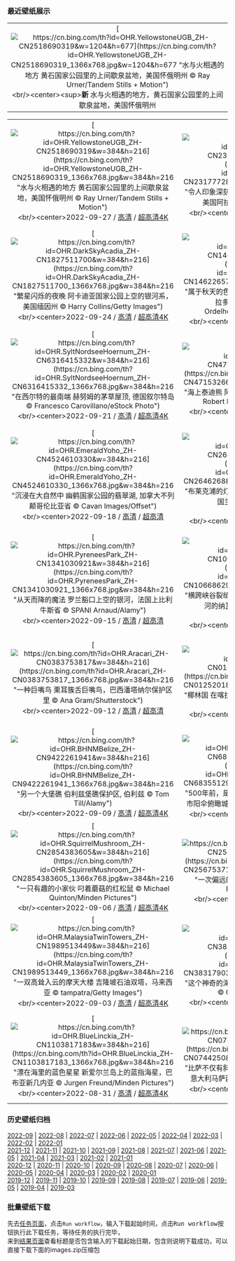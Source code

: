 ### 最近壁纸展示
||
|:---:|
|[![https://cn.bing.com/th?id=OHR.YellowstoneUGB_ZH-CN2518690319&w=1204&h=677](https://cn.bing.com/th?id=OHR.YellowstoneUGB_ZH-CN2518690319_1366x768.jpg&w=1204&h=677 "水与火相遇的地方&#10;黄石国家公园里的上间歇泉盆地，美国怀俄明州&#10;© Ray Urner/Tandem Stills + Motion")](https://cn.bing.com/search?q=%e4%b8%8a%e9%97%b4%e6%ad%87%e6%b3%89%e7%9b%86%e5%9c%b0&form=hpcapt&mkt=zh-cn&filters=HpDate:"20220926_1600")<br/><center><sup>**新**</sup>&nbsp;水与火相遇的地方，黄石国家公园里的上间歇泉盆地，美国怀俄明州<center/>|

||||
|:---:|:---:|:---:|
|[![https://cn.bing.com/th?id=OHR.YellowstoneUGB_ZH-CN2518690319&w=384&h=216](https://cn.bing.com/th?id=OHR.YellowstoneUGB_ZH-CN2518690319_1366x768.jpg&w=384&h=216 "水与火相遇的地方&#10;黄石国家公园里的上间歇泉盆地，美国怀俄明州&#10;© Ray Urner/Tandem Stills + Motion")](https://cn.bing.com/search?q=%e4%b8%8a%e9%97%b4%e6%ad%87%e6%b3%89%e7%9b%86%e5%9c%b0&form=hpcapt&mkt=zh-cn&filters=HpDate:"20220926_1600")<br/><center>2022-09-27 / [高清](https://cn.bing.com/th?id=OHR.YellowstoneUGB_ZH-CN2518690319_1920x1200.jpg&w=1920&h=1200) / [超高清4K](https://cn.bing.com/th?id=OHR.YellowstoneUGB_ZH-CN2518690319_UHD.jpg&w=3840&h=2160)<center/>|[![https://cn.bing.com/th?id=OHR.SusitnaRiver_ZH-CN2317772890&w=384&h=216](https://cn.bing.com/th?id=OHR.SusitnaRiver_ZH-CN2317772890_1366x768.jpg&w=384&h=216 "令人印象深刻的时刻&#10;两头穿越苏西特纳河的驯鹿，美国阿拉斯加&#10;© Tim Plowden/Alamy")](https://cn.bing.com/search?q=%e9%a9%af%e9%b9%bf&form=hpcapt&mkt=zh-cn&filters=HpDate:"20220925_1600")<br/><center>2022-09-26 / [高清](https://cn.bing.com/th?id=OHR.SusitnaRiver_ZH-CN2317772890_1920x1200.jpg&w=1920&h=1200) / [超高清4K](https://cn.bing.com/th?id=OHR.SusitnaRiver_ZH-CN2317772890_UHD.jpg&w=3840&h=2160)<center/>|[![https://cn.bing.com/th?id=OHR.AmazonMangroves_ZH-CN2154443859&w=384&h=216](https://cn.bing.com/th?id=OHR.AmazonMangroves_ZH-CN2154443859_1366x768.jpg&w=384&h=216 "匆匆而逝的河流&#10;亚马逊河鸟瞰图，巴西&#10;© Curioso.Photography/Shutterstock")](https://cn.bing.com/search?q=%e4%ba%9a%e9%a9%ac%e9%80%8a%e6%b2%b3&form=hpcapt&mkt=zh-cn&filters=HpDate:"20220924_1600")<br/><center>2022-09-25 / [高清](https://cn.bing.com/th?id=OHR.AmazonMangroves_ZH-CN2154443859_1920x1200.jpg&w=1920&h=1200) / [超高清4K](https://cn.bing.com/th?id=OHR.AmazonMangroves_ZH-CN2154443859_UHD.jpg&w=3840&h=2160)<center/>|
|[![https://cn.bing.com/th?id=OHR.DarkSkyAcadia_ZH-CN1827511700&w=384&h=216](https://cn.bing.com/th?id=OHR.DarkSkyAcadia_ZH-CN1827511700_1366x768.jpg&w=384&h=216 "繁星闪烁的夜晚&#10;阿卡迪亚国家公园上空的银河系，美国缅因州&#10;© Harry Collins/Getty Images")](https://cn.bing.com/search?q=%e9%98%bf%e5%8d%a1%e8%bf%aa%e4%ba%9a%e5%9b%bd%e5%ae%b6%e5%85%ac%e5%9b%ad&form=hpcapt&mkt=zh-cn&filters=HpDate:"20220923_1600")<br/><center>2022-09-24 / [高清](https://cn.bing.com/th?id=OHR.DarkSkyAcadia_ZH-CN1827511700_1920x1200.jpg&w=1920&h=1200) / [超高清4K](https://cn.bing.com/th?id=OHR.DarkSkyAcadia_ZH-CN1827511700_UHD.jpg&w=3840&h=2160)<center/>|[![https://cn.bing.com/th?id=OHR.LastDollarRoad_ZH-CN1462265798&w=384&h=216](https://cn.bing.com/th?id=OHR.LastDollarRoad_ZH-CN1462265798_1366x768.jpg&w=384&h=216 "属于秋天的色彩&#10;最后一美元公路旁的白杨树，科罗拉多州特鲁莱德市附近&#10;© Grant Ordelheide/Tandem Stills + Motion")](https://cn.bing.com/search?q=%e7%a7%8b%e5%88%86&form=hpcapt&mkt=zh-cn&filters=HpDate:"20220922_1600")<br/><center>2022-09-23 / [高清](https://cn.bing.com/th?id=OHR.LastDollarRoad_ZH-CN1462265798_1920x1200.jpg&w=1920&h=1200) / [超高清4K](https://cn.bing.com/th?id=OHR.LastDollarRoad_ZH-CN1462265798_UHD.jpg&w=3840&h=2160)<center/>|[![https://cn.bing.com/th?id=OHR.SpringPoint_ZH-CN6445792697&w=384&h=216](https://cn.bing.com/th?id=OHR.SpringPoint_ZH-CN6445792697_1366x768.jpg&w=384&h=216 "一个小而强大的守护者&#10;春角礁灯塔，缅因州南波特兰&#10;© Haizhan Zheng/Getty Images")](https://cn.bing.com/search?q=%e7%bc%85%e5%9b%a0%e5%b7%9e%e7%81%af%e5%a1%94&form=hpcapt&mkt=zh-cn&filters=HpDate:"20220921_1600")<br/><center>2022-09-22 / [高清](https://cn.bing.com/th?id=OHR.SpringPoint_ZH-CN6445792697_1920x1200.jpg&w=1920&h=1200) / [超高清4K](https://cn.bing.com/th?id=OHR.SpringPoint_ZH-CN6445792697_UHD.jpg&w=3840&h=2160)<center/>|
|[![https://cn.bing.com/th?id=OHR.SyltNordseeHoernum_ZH-CN6316415332&w=384&h=216](https://cn.bing.com/th?id=OHR.SyltNordseeHoernum_ZH-CN6316415332_1366x768.jpg&w=384&h=216 "在西尔特的最南端&#10;赫努姆的茅草屋顶, 德国叙尔特岛&#10;© Francesco Carovillano/eStock Photo")](https://cn.bing.com/search?q=H%c3%b6rnum+(Sylt)&form=hpcapt&mkt=zh-cn&filters=HpDate:"20220920_1600")<br/><center>2022-09-21 / [高清](https://cn.bing.com/th?id=OHR.SyltNordseeHoernum_ZH-CN6316415332_1920x1200.jpg&w=1920&h=1200) / [超高清4K](https://cn.bing.com/th?id=OHR.SyltNordseeHoernum_ZH-CN6316415332_UHD.jpg&w=3840&h=2160)<center/>|[![https://cn.bing.com/th?id=OHR.SitkaOtters_ZH-CN4715326633&w=384&h=216](https://cn.bing.com/th?id=OHR.SitkaOtters_ZH-CN4715326633_1366x768.jpg&w=384&h=216 "海上泰迪熊&#10;阿拉斯加州锡特卡海峡的海獭，美国&#10;© Robert Harding/Offset/Shutterstock")](https://cn.bing.com/search?q=%e6%b5%b7%e7%8d%ad&form=hpcapt&mkt=zh-cn&filters=HpDate:"20220919_1600")<br/><center>2022-09-20 / [高清](https://cn.bing.com/th?id=OHR.SitkaOtters_ZH-CN4715326633_1920x1200.jpg&w=1920&h=1200) / [超高清4K](https://cn.bing.com/th?id=OHR.SitkaOtters_ZH-CN4715326633_UHD.jpg&w=3840&h=2160)<center/>|[![https://cn.bing.com/th?id=OHR.SanMartinoVillage_ZH-CN4623104087&w=384&h=216](https://cn.bing.com/th?id=OHR.SanMartinoVillage_ZH-CN4623104087_1366x768.jpg&w=384&h=216 "山峦间的光辉之城&#10;巴斯利卡塔的卡斯泰尔梅扎诺村，意大利&#10;© Roberto Moiola/Getty Images")](https://cn.bing.com/search?q=%e5%b7%b4%e6%96%af%e5%88%a9%e5%8d%a1%e5%a1%94&form=hpcapt&mkt=zh-cn&filters=HpDate:"20220918_1600")<br/><center>2022-09-19 / [高清](https://cn.bing.com/th?id=OHR.SanMartinoVillage_ZH-CN4623104087_1920x1200.jpg&w=1920&h=1200) / [超高清4K](https://cn.bing.com/th?id=OHR.SanMartinoVillage_ZH-CN4623104087_UHD.jpg&w=3840&h=2160)<center/>|
|[![https://cn.bing.com/th?id=OHR.EmeraldYoho_ZH-CN4524610330&w=384&h=216](https://cn.bing.com/th?id=OHR.EmeraldYoho_ZH-CN4524610330_1366x768.jpg&w=384&h=216 "沉浸在大自然中&#10;幽鹤国家公园的翡翠湖, 加拿大不列颠哥伦比亚省&#10;© Cavan Images/Offset")](https://cn.bing.com/search?q=%e5%b9%bd%e9%b9%a4%e5%9b%bd%e5%ae%b6%e5%85%ac%e5%9b%ad&form=hpcapt&mkt=zh-cn&filters=HpDate:"20220917_1600")<br/><center>2022-09-18 / [高清](https://cn.bing.com/th?id=OHR.EmeraldYoho_ZH-CN4524610330_1920x1200.jpg&w=1920&h=1200) / [超高清](https://cn.bing.com/th?id=OHR.EmeraldYoho_ZH-CN4524610330_UHD.jpg)<center/>|[![https://cn.bing.com/th?id=OHR.BlackpoolBeach_ZH-CN2646268897&w=384&h=216](https://cn.bing.com/th?id=OHR.BlackpoolBeach_ZH-CN2646268897_1366x768.jpg&w=384&h=216 "布莱克浦的灯光太棒了&#10;布莱克浦塔和中央码头，英国兰开夏郡&#10;© Bailey-Cooper Photography/Alamy")](https://cn.bing.com/search?q=%e8%8b%b1%e5%9b%bd%e5%b8%83%e8%8e%b1%e5%85%8b%e6%b5%a6&form=hpcapt&mkt=zh-cn&filters=HpDate:"20220916_1600")<br/><center>2022-09-17 / [高清](https://cn.bing.com/th?id=OHR.BlackpoolBeach_ZH-CN2646268897_1920x1200.jpg&w=1920&h=1200) / [超高清4K](https://cn.bing.com/th?id=OHR.BlackpoolBeach_ZH-CN2646268897_UHD.jpg&w=3840&h=2160)<center/>|[![https://cn.bing.com/th?id=OHR.PianePuma_ZH-CN1482049046&w=384&h=216](https://cn.bing.com/th?id=OHR.PianePuma_ZH-CN1482049046_1366x768.jpg&w=384&h=216 "敏捷而隐秘&#10;百内国家公园中的一头美洲狮，智利巴塔哥尼亚&#10;© Ingo Arndt/Minden Pictures")](https://cn.bing.com/search?q=%e7%be%8e%e6%b4%b2%e7%8b%ae&FORM=hpcapt&mkt=zh-cn&filters=HpDate:"20220915_1600")<br/><center>2022-09-16 / [高清](https://cn.bing.com/th?id=OHR.PianePuma_ZH-CN1482049046_1920x1200.jpg&w=1920&h=1200) / [超高清4K](https://cn.bing.com/th?id=OHR.PianePuma_ZH-CN1482049046_UHD.jpg&w=3840&h=2160)<center/>|
|[![https://cn.bing.com/th?id=OHR.PyreneesPark_ZH-CN1341030921&w=384&h=216](https://cn.bing.com/th?id=OHR.PyreneesPark_ZH-CN1341030921_1366x768.jpg&w=384&h=216 "从天而降的魔法&#10;罗兰豁口上空的银河，法国上比利牛斯省&#10;© SPANI Arnaud/Alamy")](https://cn.bing.com/search?q=%e6%af%94%e5%88%a9%e7%89%9b%e6%96%af%e5%b1%b1&form=hpcapt&mkt=zh-cn&filters=HpDate:"20220914_1600")<br/><center>2022-09-15 / [高清](https://cn.bing.com/th?id=OHR.PyreneesPark_ZH-CN1341030921_1920x1200.jpg&w=1920&h=1200) / [超高清](https://cn.bing.com/th?id=OHR.PyreneesPark_ZH-CN1341030921_UHD.jpg)<center/>|[![https://cn.bing.com/th?id=OHR.MarbleCanyon_ZH-CN1066862981&w=384&h=216](https://cn.bing.com/th?id=OHR.MarbleCanyon_ZH-CN1066862981_1366x768.jpg&w=384&h=216 "横跨峡谷裂缝的两座桥&#10;大理石峡谷中横跨科罗拉多河的纳瓦霍桥，美国亚利桑那州北部 &#10;© trekandshoot/Alamy")](https://cn.bing.com/search?q=%e5%a4%a7%e7%90%86%e7%9f%b3%e5%b3%a1%e8%b0%b7&form=hpcapt&mkt=zh-cn&filters=HpDate:"20220913_1600")<br/><center>2022-09-14 / [高清](https://cn.bing.com/th?id=OHR.MarbleCanyon_ZH-CN1066862981_1920x1200.jpg&w=1920&h=1200) / [超高清4K](https://cn.bing.com/th?id=OHR.MarbleCanyon_ZH-CN1066862981_UHD.jpg&w=3840&h=2160)<center/>|[![https://cn.bing.com/th?id=OHR.GSDNPest_ZH-CN0818304791&w=384&h=216](https://cn.bing.com/th?id=OHR.GSDNPest_ZH-CN0818304791_1366x768.jpg&w=384&h=216 "如沙漏中的沙子一般&#10;大沙丘国家公园和保护区，美国科罗拉多州&#10;© Y Paudel/Getty Images")](https://cn.bing.com/search?q=%e5%a4%a7%e6%b2%99%e4%b8%98%e5%9b%bd%e5%ae%b6%e5%85%ac%e5%9b%ad&form=hpcapt&mkt=zh-cn&filters=HpDate:"20220912_1600")<br/><center>2022-09-13 / [高清](https://cn.bing.com/th?id=OHR.GSDNPest_ZH-CN0818304791_1920x1200.jpg&w=1920&h=1200) / [超高清4K](https://cn.bing.com/th?id=OHR.GSDNPest_ZH-CN0818304791_UHD.jpg&w=3840&h=2160)<center/>|
|[![https://cn.bing.com/th?id=OHR.Aracari_ZH-CN0383753817&w=384&h=216](https://cn.bing.com/th?id=OHR.Aracari_ZH-CN0383753817_1366x768.jpg&w=384&h=216 "一种巨嘴鸟&#10;栗耳簇舌巨嘴鸟，巴西潘塔纳尔保护区里&#10;© Ana Gram/Shutterstock")](https://cn.bing.com/search?q=%e6%a0%97%e8%80%b3%e7%b0%87%e8%88%8c%e5%b7%a8%e5%98%b4%e9%b8%9f&form=hpcapt&mkt=zh-cn&filters=HpDate:"20220911_1600")<br/><center>2022-09-12 / [高清](https://cn.bing.com/th?id=OHR.Aracari_ZH-CN0383753817_1920x1200.jpg&w=1920&h=1200) / [超高清](https://cn.bing.com/th?id=OHR.Aracari_ZH-CN0383753817_UHD.jpg)<center/>|[![https://cn.bing.com/th?id=OHR.KeralaIndia_ZH-CN0125201857&w=384&h=216](https://cn.bing.com/th?id=OHR.KeralaIndia_ZH-CN0125201857_1366x768.jpg&w=384&h=216 "椰林国&#10;在喀拉拉邦河流中行驶的一艘小船，印度&#10;© Shutterstock")](https://cn.bing.com/search?q=%e5%8d%b0%e5%ba%a6%e5%96%80%e6%8b%89%e6%8b%89%e9%82%a6&form=hpcapt&mkt=zh-cn&filters=HpDate:"20220910_1600")<br/><center>2022-09-11 / [高清](https://cn.bing.com/th?id=OHR.KeralaIndia_ZH-CN0125201857_1920x1200.jpg&w=1920&h=1200) / [超高清4K](https://cn.bing.com/th?id=OHR.KeralaIndia_ZH-CN0125201857_UHD.jpg&w=3840&h=2160)<center/>|[![https://cn.bing.com/th?id=OHR.MidAutumn2022_ZH-CN9825550508&w=384&h=216](https://cn.bing.com/th?id=OHR.MidAutumn2022_ZH-CN9825550508_1366x768.jpg&w=384&h=216 "海上生明月，天涯共此时&#10;中秋之夜, 上海豫园&#10;© Zyxeos30/Getty images")](https://cn.bing.com/search?q=%e4%b8%ad%e7%a7%8b%e8%8a%82&form=hpcapt&mkt=zh-cn&filters=HpDate:"20220909_1600")<br/><center>2022-09-10 / [高清](https://cn.bing.com/th?id=OHR.MidAutumn2022_ZH-CN9825550508_1920x1200.jpg&w=1920&h=1200) / [超高清](https://cn.bing.com/th?id=OHR.MidAutumn2022_ZH-CN9825550508_UHD.jpg)<center/>|
|[![https://cn.bing.com/th?id=OHR.BHNMBelize_ZH-CN9422261941&w=384&h=216](https://cn.bing.com/th?id=OHR.BHNMBelize_ZH-CN9422261941_1366x768.jpg&w=384&h=216 "另一个大堡礁&#10;伯利兹堡礁保护区, 伯利兹&#10;© Tom Till/Alamy")](https://cn.bing.com/search?q=%e4%bc%af%e5%88%a9%e5%85%b9%e5%a0%a1%e7%a4%81%e4%bf%9d%e6%8a%a4%e5%8c%ba&FORM=hpcapt&mkt=zh-cn&filters=HpDate:"20220908_1600")<br/><center>2022-09-09 / [高清](https://cn.bing.com/th?id=OHR.BHNMBelize_ZH-CN9422261941_1920x1200.jpg&w=1920&h=1200) / [超高清4K](https://cn.bing.com/th?id=OHR.BHNMBelize_ZH-CN9422261941_UHD.jpg&w=3840&h=2160)<center/>|[![https://cn.bing.com/th?id=OHR.CircumnavigationAnni_ZH-CN6835512993&w=384&h=216](https://cn.bing.com/th?id=OHR.CircumnavigationAnni_ZH-CN6835512993_1366x768.jpg&w=384&h=216 "500年前，是谁回到了这座城市？&#10;从塞维利亚的都市阳伞俯瞰城市，西班牙&#10;© LucVi/Shutterstock")](https://cn.bing.com/search?q=%e5%a1%9e%e7%bb%b4%e5%88%a9%e4%ba%9a&form=hpcapt&mkt=zh-cn&filters=HpDate:"20220907_1600")<br/><center>2022-09-08 / [高清](https://cn.bing.com/th?id=OHR.CircumnavigationAnni_ZH-CN6835512993_1920x1200.jpg&w=1920&h=1200) / [超高清4K](https://cn.bing.com/th?id=OHR.CircumnavigationAnni_ZH-CN6835512993_UHD.jpg&w=3840&h=2160)<center/>|[![https://cn.bing.com/th?id=OHR.TheNeedles_ZH-CN6578835963&w=384&h=216](https://cn.bing.com/th?id=OHR.TheNeedles_ZH-CN6578835963_1366x768.jpg&w=384&h=216 "看起来很锋利的岩石&#10;英格兰怀特岛上的尼德尔斯白垩岩石和19世纪的灯塔。&#10;© CBCK Christine/iStock/Getty Images Plus")](https://cn.bing.com/search?q=%e5%b0%bc%e5%be%b7%e5%b0%94%e6%96%af%e7%99%bd%e5%9e%a9%e5%b2%a9%e7%9f%b3&form=hpcapt&mkt=zh-cn&filters=HpDate:"20220906_1600")<br/><center>2022-09-07 / [高清](https://cn.bing.com/th?id=OHR.TheNeedles_ZH-CN6578835963_1920x1200.jpg&w=1920&h=1200) / [超高清](https://cn.bing.com/th?id=OHR.TheNeedles_ZH-CN6578835963_UHD.jpg)<center/>|
|[![https://cn.bing.com/th?id=OHR.SquirrelMushroom_ZH-CN2854383605&w=384&h=216](https://cn.bing.com/th?id=OHR.SquirrelMushroom_ZH-CN2854383605_1366x768.jpg&w=384&h=216 "一只有趣的小家伙&#10;叼着蘑菇的红松鼠&#10;© Michael Quinton/Minden Pictures")](https://cn.bing.com/search?q=%e8%98%91%e8%8f%87&form=hpcapt&mkt=zh-cn&filters=HpDate:"20220905_1600")<br/><center>2022-09-06 / [高清](https://cn.bing.com/th?id=OHR.SquirrelMushroom_ZH-CN2854383605_1920x1200.jpg&w=1920&h=1200) / [超高清4K](https://cn.bing.com/th?id=OHR.SquirrelMushroom_ZH-CN2854383605_UHD.jpg&w=3840&h=2160)<center/>|[![https://cn.bing.com/th?id=OHR.TaigaRoad_ZH-CN2567537158&w=384&h=216](https://cn.bing.com/th?id=OHR.TaigaRoad_ZH-CN2567537158_1366x768.jpg&w=384&h=216 "一次偏远的旅途&#10;北魁北克的公路，加拿大&#10;© Posnov/Getty Images")](https://cn.bing.com/search?q=%e9%ad%81%e5%8c%97%e5%85%8b%e7%9c%81&form=hpcapt&mkt=zh-cn&filters=HpDate:"20220904_1600")<br/><center>2022-09-05 / [高清](https://cn.bing.com/th?id=OHR.TaigaRoad_ZH-CN2567537158_1920x1200.jpg&w=1920&h=1200) / [超高清](https://cn.bing.com/th?id=OHR.TaigaRoad_ZH-CN2567537158_UHD.jpg)<center/>|[![https://cn.bing.com/th?id=OHR.ArambolBeach_ZH-CN2149857876&w=384&h=216](https://cn.bing.com/th?id=OHR.ArambolBeach_ZH-CN2149857876_1366x768.jpg&w=384&h=216 "印度的里维埃拉&#10;果阿邦的阿兰博尔海滩，印度&#10;© Ben Pipe/Alamy")](https://cn.bing.com/search?q=%e6%9e%9c%e9%98%bf%e9%82%a6&form=hpcapt&mkt=zh-cn&filters=HpDate:"20220903_1600")<br/><center>2022-09-04 / [高清](https://cn.bing.com/th?id=OHR.ArambolBeach_ZH-CN2149857876_1920x1200.jpg&w=1920&h=1200) / [超高清4K](https://cn.bing.com/th?id=OHR.ArambolBeach_ZH-CN2149857876_UHD.jpg&w=3840&h=2160)<center/>|
|[![https://cn.bing.com/th?id=OHR.MalaysiaTwinTowers_ZH-CN1989513449&w=384&h=216](https://cn.bing.com/th?id=OHR.MalaysiaTwinTowers_ZH-CN1989513449_1366x768.jpg&w=384&h=216 "一双高耸入云的摩天大楼&#10;吉隆坡石油双塔，马来西亚&#10;© tampatra/Getty Images")](https://cn.bing.com/search?q=%e5%90%89%e9%9a%86%e5%9d%a1+%e5%8f%8c%e5%ad%90%e5%a1%94&form=hpcapt&mkt=zh-cn&filters=HpDate:"20220902_1600")<br/><center>2022-09-03 / [高清](https://cn.bing.com/th?id=OHR.MalaysiaTwinTowers_ZH-CN1989513449_1920x1200.jpg&w=1920&h=1200) / [超高清4K](https://cn.bing.com/th?id=OHR.MalaysiaTwinTowers_ZH-CN1989513449_UHD.jpg&w=3840&h=2160)<center/>|[![https://cn.bing.com/th?id=OHR.SeitanLimania_ZH-CN3831790369&w=384&h=216](https://cn.bing.com/th?id=OHR.SeitanLimania_ZH-CN3831790369_1366x768.jpg&w=384&h=216 "这个神奇的海滩值得一游&#10;克里特岛上的海滩，希腊&#10;© Georgios Tsichlis/Alamy")](https://cn.bing.com/search?q=%e5%85%8b%e9%87%8c%e7%89%b9%e5%b2%9b&form=hpcapt&mkt=zh-cn&filters=HpDate:"20220901_1600")<br/><center>2022-09-02 / [高清](https://cn.bing.com/th?id=OHR.SeitanLimania_ZH-CN3831790369_1920x1200.jpg&w=1920&h=1200) / [超高清4K](https://cn.bing.com/th?id=OHR.SeitanLimania_ZH-CN3831790369_UHD.jpg&w=3840&h=2160)<center/>|[![https://cn.bing.com/th?id=OHR.WildlifeCrossing_ZH-CN1493053695&w=384&h=216](https://cn.bing.com/th?id=OHR.WildlifeCrossing_ZH-CN1493053695_1366x768.jpg&w=384&h=216 "谁在使用这座绿草如茵的桥？&#10;维尔登的野生动物通道，荷兰&#10;© Frans Lemmens/Alamy")](https://cn.bing.com/search?q=%e9%87%8e%e7%94%9f%e5%8a%a8%e7%89%a9%e9%80%9a%e9%81%93&form=hpcapt&mkt=zh-cn&filters=HpDate:"20220831_1600")<br/><center>2022-09-01 / [高清](https://cn.bing.com/th?id=OHR.WildlifeCrossing_ZH-CN1493053695_1920x1200.jpg&w=1920&h=1200) / [超高清4K](https://cn.bing.com/th?id=OHR.WildlifeCrossing_ZH-CN1493053695_UHD.jpg&w=3840&h=2160)<center/>|
|[![https://cn.bing.com/th?id=OHR.BlueLinckia_ZH-CN1103817183&w=384&h=216](https://cn.bing.com/th?id=OHR.BlueLinckia_ZH-CN1103817183_1366x768.jpg&w=384&h=216 "漂在海里的蓝色星星&#10;新爱尔兰岛上的蓝指海星，巴布亚新几内亚&#10;© Jurgen Freund/Minden Pictures")](https://cn.bing.com/search?q=%e8%93%9d%e6%8c%87%e6%b5%b7%e6%98%9f&form=hpcapt&mkt=zh-cn&filters=HpDate:"20220830_1600")<br/><center>2022-08-31 / [高清](https://cn.bing.com/th?id=OHR.BlueLinckia_ZH-CN1103817183_1920x1200.jpg&w=1920&h=1200) / [超高清4K](https://cn.bing.com/th?id=OHR.BlueLinckia_ZH-CN1103817183_UHD.jpg&w=3840&h=2160)<center/>|[![https://cn.bing.com/th?id=OHR.Migliarino_ZH-CN0744250844&w=384&h=216](https://cn.bing.com/th?id=OHR.Migliarino_ZH-CN0744250844_1366x768.jpg&w=384&h=216 "比萨不仅有斜塔&#10;米利亚里诺自然公园，圣罗索尔，意大利马萨西犹可利&#10;© Stefano Valeri/Alamy")](https://cn.bing.com/search?q=%e7%b1%b3%e5%88%a9%e4%ba%9a%e9%87%8c%e8%af%ba%e8%87%aa%e7%84%b6%e5%85%ac%e5%9b%ad&form=hpcapt&mkt=zh-cn&filters=HpDate:"20220829_1600")<br/><center>2022-08-30 / [高清](https://cn.bing.com/th?id=OHR.Migliarino_ZH-CN0744250844_1920x1200.jpg&w=1920&h=1200) / [超高清4K](https://cn.bing.com/th?id=OHR.Migliarino_ZH-CN0744250844_UHD.jpg&w=3840&h=2160)<center/>|[![https://cn.bing.com/th?id=OHR.EstoniaBaltic_ZH-CN0314555299&w=384&h=216](https://cn.bing.com/th?id=OHR.EstoniaBaltic_ZH-CN0314555299_1366x768.jpg&w=384&h=216 "像湖一样的大海&#10;爱沙尼亚波罗的海&#10;© fotoman-kharkov/Getty Images")](https://cn.bing.com/search?q=%e6%b3%a2%e7%bd%97%e7%9a%84%e6%b5%b7&form=hpcapt&mkt=zh-cn&filters=HpDate:"20220828_1600")<br/><center>2022-08-29 / [高清](https://cn.bing.com/th?id=OHR.EstoniaBaltic_ZH-CN0314555299_1920x1200.jpg&w=1920&h=1200) / [超高清4K](https://cn.bing.com/th?id=OHR.EstoniaBaltic_ZH-CN0314555299_UHD.jpg&w=3840&h=2160)<center/>|


### 历史壁纸归档
[2022-09](views/2022/2022-09.md) | [2022-08](views/2022/2022-08.md) | [2022-07](views/2022/2022-07.md) | [2022-06](views/2022/2022-06.md) | [2022-05](views/2022/2022-05.md) | [2022-04](views/2022/2022-04.md) | [2022-03](views/2022/2022-03.md) | [2022-02](views/2022/2022-02.md) | [2022-01](views/2022/2022-01.md)  
[2021-12](views/2021/2021-12.md) | [2021-11](views/2021/2021-11.md) | [2021-10](views/2021/2021-10.md) | [2021-09](views/2021/2021-09.md) | [2021-08](views/2021/2021-08.md) | [2021-07](views/2021/2021-07.md) | [2021-06](views/2021/2021-06.md) | [2021-05](views/2021/2021-05.md) | [2021-04](views/2021/2021-04.md) | [2021-03](views/2021/2021-03.md) | [2021-02](views/2021/2021-02.md) | [2021-01](views/2021/2021-01.md)  
[2020-12](views/2020/2020-12.md) | [2020-11](views/2020/2020-11.md) | [2020-10](views/2020/2020-10.md) | [2020-09](views/2020/2020-09.md) | [2020-08](views/2020/2020-08.md) | [2020-07](views/2020/2020-07.md) | [2020-06](views/2020/2020-06.md) | [2020-05](views/2020/2020-05.md) | [2020-04](views/2020/2020-04.md) | [2020-03](views/2020/2020-03.md) | [2020-02](views/2020/2020-02.md) | [2020-01](views/2020/2020-01.md)  
[2019-12](views/2019/2019-12.md) | [2019-11](views/2019/2019-11.md) | [2019-10](views/2019/2019-10.md) | [2019-09](views/2019/2019-09.md) | [2019-08](views/2019/2019-08.md) | [2019-07](views/2019/2019-07.md) | [2019-06](views/2019/2019-06.md) | [2019-05](views/2019/2019-05.md) | [2019-04](views/2019/2019-04.md) | [2019-03](views/2019/2019-03.md)


### 批量壁纸下载
先去[任务页面](https://github.com/wefashe/image-save/actions/workflows/mydown.yml)，点击`Run workflow`，输入下载起始时间，点击<kbd>Run workflow</kbd>按钮执行此下载任务，等待任务的执行完毕，  
来到[结果页面](https://github.com/wefashe/image-save/releases/tag/down_zip_tag)查看标题是否包含输入的下载起始日期，包含则说明下载成功，可以直接下载下面的images.zip压缩包  
